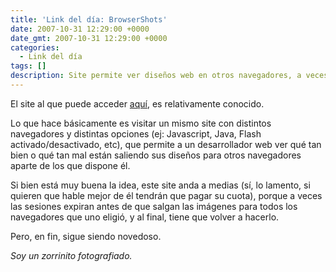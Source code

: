 ```yaml
---
title: 'Link del día: BrowserShots'
date: 2007-10-31 12:29:00 +0000
date_gmt: 2007-10-31 12:29:00 +0000
categories:
  - Link del día
tags: []
description: Site permite ver diseños web en otros navegadores, a veces falla, novedoso.
---
```



El site al que puede acceder [aquí](http://browsershots.org/), es relativamente conocido.

Lo que hace básicamente es visitar un mismo site con distintos navegadores y distintas opciones (ej: Javascript, Java, Flash activado/desactivado, etc), que permite a un desarrollador web ver qué tan bien o qué tan mal están saliendo sus diseños para otros navegadores aparte de los que dispone él.

Si bien está muy buena la idea, este site anda a medias (sí, lo lamento, si quieren que hable mejor de él tendrán que pagar su cuota), porque a veces las sesiones expiran antes de que salgan las imágenes para todos los navegadores que uno eligió, y al final, tiene que volver a hacerlo.

Pero, en fin, sigue siendo novedoso.

_Soy un zorrinito fotografiado._
